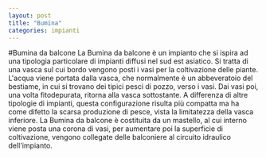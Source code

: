 ```yaml
---
layout: post
title: "Bumina"
categories: impianti
---
```


#Bumina da balcone
La Bumina da balcone è un impianto che si ispira ad una tipologia particolare di impianti diffusi nel sud est asiatico.
Si tratta di una vasca sul cui bordo vengono posti i vasi per la coltivazione delle piante.
L'acqua viene portata dalla vasca, che normalmente è un abbeveratoio del bestiame, in cui si trovano dei tipici pesci di pozzo, verso i vasi.
Dai vasi poi, una volta fitodepurata, ritorna alla vasca sottostante.
A differenza di altre tipologie di impianti, questa configurazione risulta più compatta ma ha come difetto la scarsa produzione di pesce, vista la limitatezza della vasca inferiore.
La Bumina da balcone è costituita da un mastello, al cui interno viene posta una corona di vasi, per aumentare poi la superficie di coltivazione, vengono collegate delle balconiere al circuito idraulico dell'impianto.
